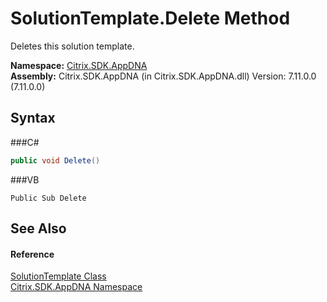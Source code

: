 # SolutionTemplate.Delete Method 
 

Deletes this solution template.

**Namespace:**&nbsp;<a href="N_Citrix_SDK_AppDNA">Citrix.SDK.AppDNA</a><br />**Assembly:**&nbsp;Citrix.SDK.AppDNA (in Citrix.SDK.AppDNA.dll) Version: 7.11.0.0 (7.11.0.0)

## Syntax

###C#
```csharp
public void Delete()
```

###VB
```vbnet
Public Sub Delete
```


## See Also


#### Reference
<a href="T_Citrix_SDK_AppDNA_SolutionTemplate">SolutionTemplate Class</a><br /><a href="N_Citrix_SDK_AppDNA">Citrix.SDK.AppDNA Namespace</a><br />